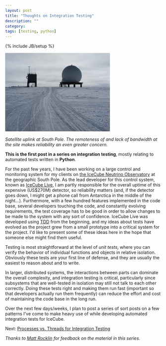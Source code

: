 ```yaml
---
layout: post
title: "Thoughts on Integration Testing"
description: ""
category: 
tags: [testing, python]
---
```

{% include JB/setup %}

![Satellite uplink at South Pole](/images/5403111969_44e4335f43_b_sm.jpg)

*Satellite uplink at South Pole.  The remoteness of and lack of bandwidth at the site makes reliability an even greater concern.*

**This is the first post in a series on integration testing**, mostly
 relating to automated tests written in **Python**.

For the past few years, I have been working on a large control and
monitoring system for my clients on [the IceCube Neutrino
Observatory](http://icecube.wisc.edu) at the geographic South Pole. As
the lead developer for this control system, known as [IceCube
Live](http://www.npxdesigns.com/projects/icecube-live/), I am partly
responsible for the overall uptime of this expensive (US$270M)
detector, so reliability matters (and, if the detector goes down, I
might get a phone call from Antarctica in the middle of the night...).
Furthermore, with a few hundred features implemented in the code base,
several developers touching the code, and constantly evolving
requirements, the test coverage has to be good in order to allow
changes to be made to the system with any sort of confidence. IceCube
Live was developed using [TDD](http://en.wikipedia.org/wiki/Test-driven_development)
from the beginning, and my ideas about tests have evolved as the
project grew from a small prototype into a critical system for the
project. I'd like to present some of these ideas here in the hope that
someone else might find them useful.

Testing is most straightforward at the level of *unit tests*, where
you can verify the behavior of individual functions and objects in
relative isolation. Obviously these tests are your first line of
defense, and they are usually the easiest to reason about and to
write.

In larger, distributed systems, the interactions between parts can
dominate the overall complexity, and integration testing is critical,
particularly since subsystems that are well-tested in isolation may
still not talk to each other correctly. Doing these tests right and
making them run fast (important so that developers actually run them
frequently) can reduce the effort and cost of maintaining the code
base in the long run.

Over the next few days/weeks, I plan to post a series of sort posts on
a few patterns I've come to make heavy use of while developing
automated integration tests for IceCube.

Next: [Processes vs. Threads for Integration Testing](/2013/04/19/processes-vs-threads-for-testing/)

*Thanks to [Matt Rocklin](http://matthewrocklin.com) for feedback on the material in this series*.
